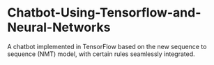 # Chatbot-Using-Tensorflow-and-Neural-Networks
A chatbot implemented in TensorFlow based on the new sequence to sequence (NMT) model, with certain rules seamlessly integrated.
